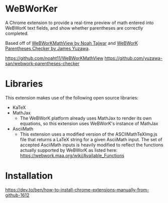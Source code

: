 # WeBWorKer

A Chrome extension to provide a real-time preview of math entered into WeBWorK text fields, and show whether parentheses are correctly completed.

Based off of [WeBWorKMathView by Noah Tajwar]([url](https://github.com/noaht11/WeBWorKMathView)) and [WeBWorK Parentheses Checker by James Yuzawa](yuzawa-san/webwork-parentheses-checker).

https://github.com/noaht11/WeBWorKMathView
https://github.com/yuzawa-san/webwork-parentheses-checker

# Libraries

This extension makes use of the following open source libraries:

- KaTeX
- MathJax
	- The WeBWorK platform already uses MathJax to render its own equations, so this extension uses WeBWorK's instance of MathJax
- AsciiMath
	- This extension uses a modified version of the ASCIIMathTeXImg.js file that returns a LaTeX string for a given AsciiMath input. The set of accepted AsciiMath inputs is heavily modified to reflect the functions actually supported by WeBWorK as listed here: https://webwork.maa.org/wiki/Available_Functions

# Installation

https://dev.to/ben/how-to-install-chrome-extensions-manually-from-github-1612

